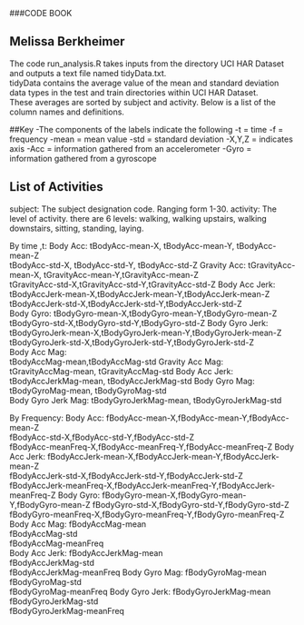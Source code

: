 ###CODE BOOK
## Melissa Berkheimer

The code run_analysis.R takes inputs from the directory UCI HAR Dataset and outputs a text file named tidyData.txt.  
tidyData contains the average value of the mean and standard deviation data types in the test and train directories within UCI HAR Dataset.  
These averages are sorted by subject and activity.  Below is a list of the column names and definitions. 

##Key
-The components of the labels indicate the following
-t = time
-f = frequency
-mean = mean value
-std = standard deviation
-X,Y,Z = indicates axis
-Acc = information gathered from an accelerometer
-Gyro = information gathered from a gyroscope

## List of Activities

subject: The subject designation code.  Ranging form 1-30.
activity: The level of activity.  there are 6 levels: walking, walking upstairs, walking downstairs, sitting, standing, laying.

By time ,t:
Body Acc:
  tBodyAcc-mean-X, tBodyAcc-mean-Y, tBodyAcc-mean-Z         
  tBodyAcc-std-X, tBodyAcc-std-Y, tBodyAcc-std-Z
Gravity Acc:
  tGravityAcc-mean-X, tGravityAcc-mean-Y,tGravityAcc-mean-Z        
  tGravityAcc-std-X,tGravityAcc-std-Y,tGravityAcc-std-Z 
Body Acc Jerk:
  tBodyAccJerk-mean-X,tBodyAccJerk-mean-Y,tBodyAccJerk-mean-Z       
  tBodyAccJerk-std-X,tBodyAccJerk-std-Y,tBodyAccJerk-std-Z  
Body Gyro:
  tBodyGyro-mean-X,tBodyGyro-mean-Y,tBodyGyro-mean-Z     
  tBodyGyro-std-X,tBodyGyro-std-Y,tBodyGyro-std-Z
Body Gyro Jerk:
  tBodyGyroJerk-mean-X,tBodyGyroJerk-mean-Y,tBodyGyroJerk-mean-Z      
  tBodyGyroJerk-std-X,tBodyGyroJerk-std-Y,tBodyGyroJerk-std-Z       
Body Acc Mag:  
  tBodyAccMag-mean,tBodyAccMag-std
Gravity Acc Mag:  
  tGravityAccMag-mean, tGravityAccMag-std 
Body Acc Jerk:
  tBodyAccJerkMag-mean, tBodyAccJerkMag-std 
Body Gyro Mag:
  tBodyGyroMag-mean, tBodyGyroMag-std   
Body Gyro Jerk Mag:
  tBodyGyroJerkMag-mean, tBodyGyroJerkMag-std      

By Frequency:
Body Acc:
  fBodyAcc-mean-X,fBodyAcc-mean-Y,fBodyAcc-mean-Z       
  fBodyAcc-std-X,fBodyAcc-std-Y,fBodyAcc-std-Z   
  fBodyAcc-meanFreq-X,fBodyAcc-meanFreq-Y,fBodyAcc-meanFreq-Z
Body Acc Jerk:
  fBodyAccJerk-mean-X,fBodyAccJerk-mean-Y,fBodyAccJerk-mean-Z      
  fBodyAccJerk-std-X,fBodyAccJerk-std-Y,fBodyAccJerk-std-Z
  fBodyAccJerk-meanFreq-X,fBodyAccJerk-meanFreq-Y,fBodyAccJerk-meanFreq-Z
Body Gyro:
  fBodyGyro-mean-X,fBodyGyro-mean-Y,fBodyGyro-mean-Z
  fBodyGyro-std-X,fBodyGyro-std-Y,fBodyGyro-std-Z          
  fBodyGyro-meanFreq-X,fBodyGyro-meanFreq-Y,fBodyGyro-meanFreq-Z      
Body Acc Mag:
  fBodyAccMag-mean         
  fBodyAccMag-std           
  fBodyAccMag-meanFreq      
Body Acc Jerk:
  fBodyAccJerkMag-mean      
  fBodyAccJerkMag-std       
  fBodyAccJerkMag-meanFreq 
Body Gyro Mag:
  fBodyGyroMag-mean         
  fBodyGyroMag-std         
  fBodyGyroMag-meanFreq 
Body Gyro Jerk:
  fBodyGyroJerkMag-mean    
  fBodyGyroJerkMag-std     
  fBodyGyroJerkMag-meanFreq

